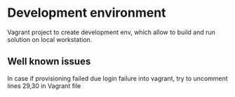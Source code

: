 # Development environment

Vagrant project to create development env, which allow to build and run solution on local workstation. 

## Well known issues

In case if provisioning failed due login failure into vagrant, try to uncomment lines 29,30 in Vagrant file
